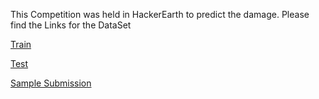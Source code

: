 
This Competition was held in HackerEarth to predict the damage. Please find the Links for the DataSet

[Train](https://drive.google.com/open?id=1pckHzxX9AjMk912gH0S3Hgz3KDzKvcmW)

[Test](https://drive.google.com/open?id=1XbOYieyizg6XH8W9r7B21-x5wj8rYtZ6)

[Sample Submission](https://drive.google.com/open?id=1_sDqeryIAgyAdbBO3VrvcBGG7-5M2vm7)
